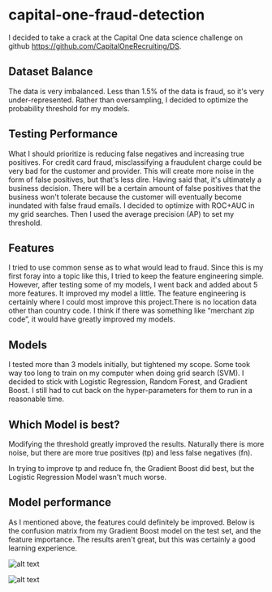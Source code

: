 # capital-one-fraud-detection

I decided to take a crack at the Capital One data science challenge on github https://github.com/CapitalOneRecruiting/DS.

## Dataset Balance
The data is very imbalanced. Less than 1.5% of the data is fraud, so it's very under-represented. Rather than oversampling, I decided to optimize the probability threshold for my models. 

## Testing Performance 
What I should prioritize is reducing false negatives and increasing true positives. For credit card fraud, misclassifying a fraudulent charge could be very bad for the customer and provider. This will create more noise in the form of false positives, but that's less dire. Having said that, it's ultimately a business decision. There will be a certain amount of false positives that the business won't tolerate because the customer will eventually become inundated with false fraud emails. I decided to optimize with ROC+AUC in my grid searches. Then I used the average precision (AP) to set my threshold.

## Features
I tried to use common sense as to what would lead to fraud. Since this is my first foray into a topic like this, I tried to keep the feature engineering simple. However, after testing some of my models, I went back and added about 5 more features. It improved my model a little. The feature engineering is certainly where I could most improve this project.There is no location data other than country code. I think if there was something like “merchant zip code”, it would have greatly improved my models.

## Models
I tested more than 3 models initially, but tightened my scope. Some took way too long to train on my computer when doing grid search (SVM). 
I decided to stick with Logistic Regression, Random Forest, and Gradient Boost. I still had to cut back on the hyper-parameters for them to run in a reasonable time.

## Which Model is best?
Modifying the threshold greatly improved the results. Naturally there is more noise, but there are more true positives (tp) and less false negatives (fn).

In trying to improve tp and reduce fn, the Gradient Boost did best, but the Logistic Regression Model wasn't much worse. 

## Model performance
As I mentioned above, the features could definitely be improved. Below is the confusion matrix from my Gradient Boost model on the test set, and the feature importance.
The results aren't great, but this was certainly a good learning experience. 

![alt text](https://github.com/calvinscottforbes/capital-one-fraud-detection/blob/main/gb_confusion_matrix.png?raw=true)

![alt text](https://github.com/calvinscottforbes/capital-one-fraud-detection/blob/main/gb_feature_importance.png?raw=true)

